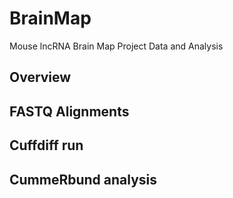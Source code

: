 BrainMap
========

Mouse lncRNA Brain Map Project Data and Analysis

## Overview

## FASTQ Alignments

## Cuffdiff run

## CummeRbund analysis
